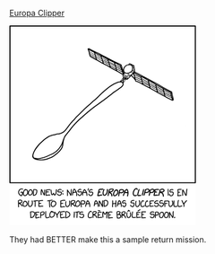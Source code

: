 [Europa Clipper](https://xkcd.com/3011)

![Europa Clipper](./random_comic.png)

They had BETTER make this a sample return mission.

